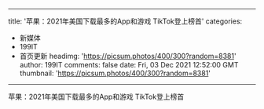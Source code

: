
---
title: '苹果：2021年美国下载最多的App和游戏 TikTok登上榜首'
categories: 
 - 新媒体
 - 199IT
 - 首页更新
headimg: 'https://picsum.photos/400/300?random=8381'
author: 199IT
comments: false
date: Fri, 03 Dec 2021 12:52:00 GMT
thumbnail: 'https://picsum.photos/400/300?random=8381'
---

<div>   
苹果：2021年美国下载最多的App和游戏 TikTok登上榜首  
</div>
            
